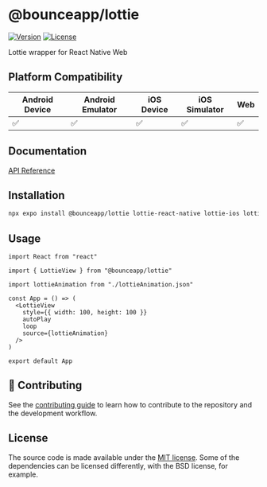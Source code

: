 # @bounceapp/lottie

[![Version](https://img.shields.io/npm/v/@bounceapp/lottie.svg)](https://www.npmjs.com/package/@bounceapp/lottie) [![License](https://img.shields.io/github/license/Bounceapp/lottie)](https://github.com/Bounceapp/lottie/blob/master/LICENSE)

Lottie wrapper for React Native Web

## Platform Compatibility

| Android Device | Android Emulator | iOS Device | iOS Simulator | Web |
| -------------- | ---------------- | ---------- | ------------- | --- |
| ✅             | ✅               | ✅         | ✅            | ✅  |

## Documentation

[API Reference](https://bounceapp.github.io/lottie/)

## Installation

```bash
npx expo install @bounceapp/lottie lottie-react-native lottie-ios lottie-react
```

## Usage

```tsx
import React from "react"

import { LottieView } from "@bounceapp/lottie"

import lottieAnimation from "./lottieAnimation.json"

const App = () => (
  <LottieView
    style={{ width: 100, height: 100 }}
    autoPlay
    loop
    source={lottieAnimation}
  />
)

export default App
```

## 👏 Contributing

See the [contributing guide](CONTRIBUTING.md) to learn how to contribute to the repository and the development workflow.

## License

The source code is made available under the [MIT license](LICENSE). Some of the dependencies can be licensed differently, with the BSD license, for example.
